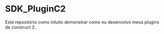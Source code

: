 # SDK_PluginC2
Este repositório como intuito demonstrar como eu desenvolvo meus plugins de construct 2.
